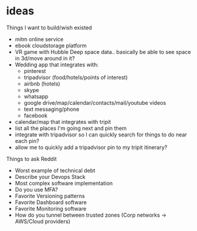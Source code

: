 # ideas
Things I want to build/wish existed

- mitm online service
- ebook cloudstorage platform
- VR game with Hubble Deep space data.. basically be able to see space in 3d/move around in it?
- Wedding app that integrates with:
  - pinterest
  - tripadvisor (food/hotels/points of interest)
  - airbnb (hotels)
  - skype
  - whatsapp
  - google drive/map/calendar/contacts/mail/youtube videos
  - text messaging/phone
  - facebook
 - calendar/map that integrates with tripit
  - list all the places I'm going next and pin them
  - integrate with tripadvisor so I can quickly search for things to do near each pin?
  - allow me to quickly add a tripadvisor pin to my tripit itinerary?
  

Things to ask Reddit

- Worst example of technical debt
- Describe your Devops Stack
- Most complex software implementation
- Do you use MFA?
- Favorite Versioning patterns
- Favorite Dashboard software
- Favorite Monitoring software
- How do you tunnel between trusted zones (Corp networks -> AWS/Cloud providers)
